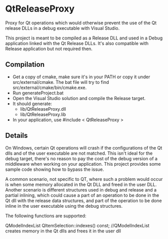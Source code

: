 # QtReleaseProxy
Proxy for Qt operations which would otherwise prevent the use of the Qt release DLLs in a debug executable with Visual Studio.

This project is meant to be compiled as a Release DLL and used in a Debug application linked with the Qt Release DLLs. 
It's also compatible with Release application but not required then.

## Compilation
- Get a copy of cmake, make sure it's in your PATH or copy it under src/external/cmake. The bat file will try to find src/external/cmake/bin/cmake.exe.
- Run generateProject.bat
- Open the Visual Studio solution and compile the Release target.
- It should generate:
  - lib/QtReleaseProxy.dll
  - lib/QtReleaseProxy.lib
- In your application, use #include < QtReleaseProxy >

## Details
On Windows, certain Qt operations will crash if the configurations of the Qt dlls and of the user executable are not matched.
This isn't ideal for the debug target, there's no reason to pay the cost of the debug version of a middleware when working on your application. This project provides some sample code showing how to bypass the issue.

A common scenario, not specific to QT, where such a problem would occur is when some memory allocated in the Qt DLL and freed in the user DLL. Another scenario is different structures used in debug and release and a partial inlining, which could cause a part of an operation to be done in the Qt dll with the release data structures, and part of the operation to be done inline in the user executable using the debug structures.

The following functions are supported:

QModelIndexList QItemSelection::indexes() const; //QModelIndexList creates memory in the Qt dlls and frees it in the user dll
